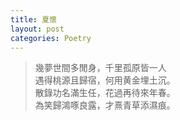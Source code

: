 ```yaml
---
title: 夏懷
layout: post
categories: Poetry
---
```

>幾夢世間多閒身，千里孤原皆一人<br>遇得桃源且歸宿，何用黄金埋土沉。<br>散錄功名滿生任，花過再待來年春。<br>為笑歸鴻啄良露，才熹青草添濕痕。